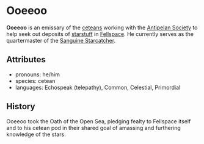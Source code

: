 # Ooeeoo

**Ooeeoo** is an emissary of the [ceteans](../../../../species/cetean) working with the [Antipelan Society](../../) to help seek out deposits of [starstuff](../../../../artifacts/starstuff) in [Fellspace](../../../../astronomy/fellspace). He currently serves as the quartermaster of the [Sanguine Starcatcher](../).

## Attributes

- pronouns: he/him
- species: cetean
- languages: Echospeak (telepathy), Common, Celestial, Primordial

## History

Ooeeoo took the Oath of the Open Sea, pledging fealty to Fellspace itself and to his cetean pod in their shared goal of amassing and furthering knowledge of the stars.
